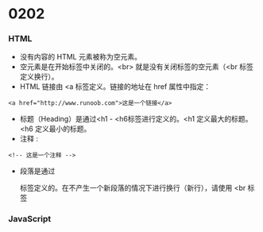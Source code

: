 # 0202
### HTML
* 没有内容的 HTML 元素被称为空元素。
* 空元素是在开始标签中关闭的。&lt;br&gt; 就是没有关闭标签的空元素（<br 标签定义换行）。
* HTML 链接由 <a 标签定义。链接的地址在 href 属性中指定：
```
<a href="http://www.runoob.com">这是一个链接</a>
```
* 标题（Heading）是通过<h1 - <h6标签进行定义的。<h1 定义最大的标题。 <h6 定义最小的标题。
* 注释 :
```
<!-- 这是一个注释 -->
```
* 段落是通过 <p> 标签定义的。在不产生一个新段落的情况下进行换行（新行），请使用 <br 标签
### JavaScript
